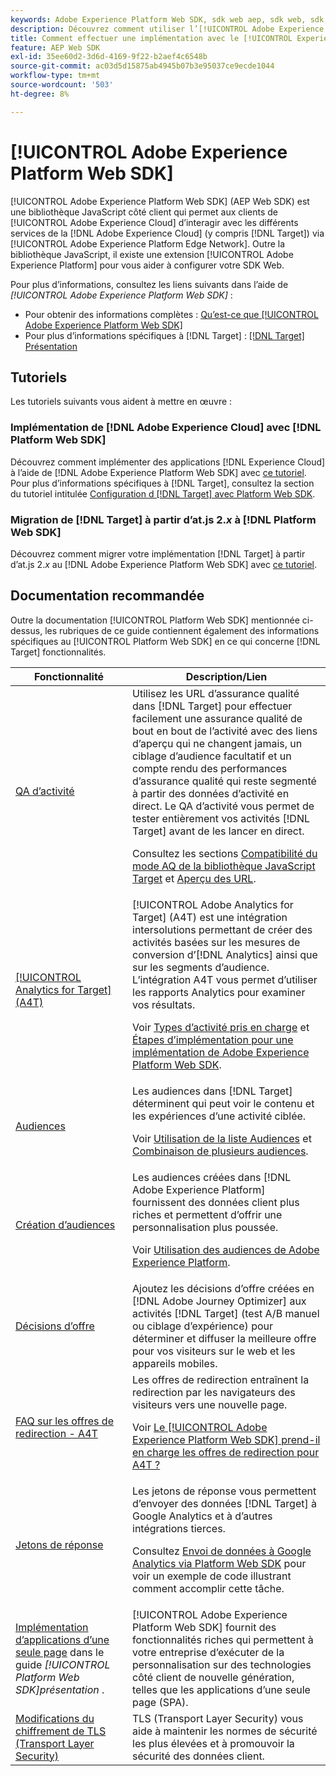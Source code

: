 ```yaml
---
keywords: Adobe Experience Platform Web SDK, sdk web aep, sdk web, sdk, adobe experience cloud, platform edge network, adobe experience platform edge network, edge network, aep edge network, Adobe Experience Platform Web SDK0
description: Découvrez comment utiliser l’[!UICONTROL Adobe Experience Platform Web SDK] pour interagir avec les différents services de l’[!UICONTROL Adobe Experience Cloud] via l’[!UICONTROL AEP Edge Network].
title: Comment effectuer une implémentation avec le [!UICONTROL Experience Platform Web SDK] ?
feature: AEP Web SDK
exl-id: 35ee60d2-3d6d-4169-9f22-b2aef4c6548b
source-git-commit: ac03d5d15875ab4945b07b3e95037ce9ecde1044
workflow-type: tm+mt
source-wordcount: '503'
ht-degree: 8%

---
```


# [!UICONTROL Adobe Experience Platform Web SDK]

[!UICONTROL Adobe Experience Platform Web SDK] (AEP Web SDK) est une bibliothèque JavaScript côté client qui permet aux clients de [!UICONTROL Adobe Experience Cloud] d’interagir avec les différents services de la [!DNL Adobe Experience Cloud] (y compris [!DNL Target]) via [!UICONTROL Adobe Experience Platform Edge Network]. Outre la bibliothèque JavaScript, il existe une extension [!UICONTROL Adobe Experience Platform] pour vous aider à configurer votre SDK Web.

Pour plus d’informations, consultez les liens suivants dans l’aide de *[!UICONTROL Adobe Experience Platform Web SDK]* :

* Pour obtenir des informations complètes : [Qu’est-ce que [!UICONTROL Adobe Experience Platform Web SDK]](https://experienceleague.adobe.com/docs/experience-platform/edge/home.html?lang=fr)
* Pour plus d’informations spécifiques à [!DNL Target] : [[!DNL Target] Présentation](https://experienceleague.adobe.com/docs/experience-platform/edge/personalization/adobe-target/target-overview.html?lang=fr)

## Tutoriels

Les tutoriels suivants vous aident à mettre en œuvre :

### Implémentation de [!DNL Adobe Experience Cloud] avec [!DNL Platform Web SDK]

Découvrez comment implémenter des applications [!DNL Experience Cloud] à l’aide de [!DNL Adobe Experience Platform Web SDK] avec [ce tutoriel](https://experienceleague.adobe.com/docs/platform-learn/implement-web-sdk/overview.html?lang=fr). Pour plus d’informations spécifiques à [!DNL Target], consultez la section du tutoriel intitulée [Configuration d [!DNL Target] avec Platform Web SDK](https://experienceleague.adobe.com/docs/platform-learn/implement-web-sdk/applications-setup/setup-target.html?lang=fr).

### Migration de [!DNL Target] à partir d’at.js 2.*x* à [!DNL Platform Web SDK]

Découvrez comment migrer votre implémentation [!DNL Target] à partir d’at.js 2.*x* au [!DNL Adobe Experience Platform Web SDK] avec [ce tutoriel](https://experienceleague.adobe.com/docs/platform-learn/migrate-target-to-websdk/introduction.html?lang=fr).

## Documentation recommandée

Outre la documentation [!UICONTROL Platform Web SDK] mentionnée ci-dessus, les rubriques de ce guide contiennent également des informations spécifiques au [!UICONTROL Platform Web SDK] en ce qui concerne [!DNL Target] fonctionnalités.

| Fonctionnalité | Description/Lien |
| --- | --- |
| [QA d’activité](https://experienceleague.adobe.com/docs/target/using/activities/activity-qa/activity-qa.html?lang=fr) | Utilisez les URL d’assurance qualité dans [!DNL Target] pour effectuer facilement une assurance qualité de bout en bout de l’activité avec des liens d’aperçu qui ne changent jamais, un ciblage d’audience facultatif et un compte rendu des performances d’assurance qualité qui reste segmenté à partir des données d’activité en direct. Le QA d’activité vous permet de tester entièrement vos activités [!DNL Target] avant de les lancer en direct.<p>Consultez les sections [Compatibilité du mode AQ de la bibliothèque JavaScript Target](https://experienceleague.adobe.com/docs/target/using/activities/activity-qa/activity-qa.html?lang=fr#compatibility) et [Aperçu des URL](https://experienceleague.adobe.com/docs/target/using/activities/activity-qa/activity-qa.html?lang=fr#preview). |
| [[!UICONTROL Analytics for Target] (A4T)](https://experienceleague.adobe.com/docs/target/using/integrate/a4t/a4t.html?lang=fr) | [!UICONTROL Adobe Analytics for Target] (A4T) est une intégration intersolutions permettant de créer des activités basées sur les mesures de conversion d’[!DNL Analytics] ainsi que sur les segments d’audience. L’intégration A4T vous permet d’utiliser les rapports Analytics pour examiner vos résultats.<p>Voir [Types d’activité pris en charge](https://experienceleague.adobe.com/docs/target/using/integrate/a4t/a4t.html?lang=fr#section_F487896214BF4803AF78C552EF1669AA) et [Étapes d’implémentation pour une implémentation de Adobe Experience Platform Web SDK](https://experienceleague.adobe.com/docs/target/using/integrate/a4t/a4timplementation.html?lang=fr#platform). |
| [Audiences](https://experienceleague.adobe.com/docs/target/using/audiences/target.html?lang=fr) | Les audiences dans [!DNL Target] déterminent qui peut voir le contenu et les expériences d’une activité ciblée.<p>Voir [Utilisation de la liste Audiences](https://experienceleague.adobe.com/docs/target/using/audiences/create-audiences/audiences.html?lang=fr#use-list) et [Combinaison de plusieurs audiences](https://experienceleague.adobe.com/docs/target/using/audiences/combining-multiple-audiences.html?lang=fr). |
| [Création dʼaudiences](https://experienceleague.adobe.com/docs/target/using/audiences/create-audiences/audiences.html?lang=fr) | Les audiences créées dans [!DNL Adobe Experience Platform] fournissent des données client plus riches et permettent d’offrir une personnalisation plus poussée.<p>Voir [Utilisation des audiences de Adobe Experience Platform](https://experienceleague.adobe.com/docs/target/using/audiences/create-audiences/audiences.html?lang=fr#aep). |
| [Décisions d’offre](https://experienceleague.adobe.com/docs/target/using/integrate/ajo/offer-decision.html?lang=fr) | Ajoutez les décisions d’offre créées en [!DNL Adobe Journey Optimizer] aux activités [!DNL Target] (test A/B manuel ou ciblage d’expérience) pour déterminer et diffuser la meilleure offre pour vos visiteurs sur le web et les appareils mobiles. |
| [FAQ sur les offres de redirection - A4T](https://experienceleague.adobe.com/docs/target/using/integrate/a4t/a4t-faq/a4t-faq-redirect-offers.html?lang=fr) | Les offres de redirection entraînent la redirection par les navigateurs des visiteurs vers une nouvelle page.<p>Voir [Le [!UICONTROL Adobe Experience Platform Web SDK] prend-il en charge les offres de redirection pour A4T ?](https://experienceleague.adobe.com/docs/target/using/integrate/a4t/a4t-faq/a4t-faq-redirect-offers.html?lang=fr#platform) |
| [Jetons de réponse](https://experienceleague.adobe.com/docs/target/using/administer/response-tokens.html?lang=fr) | Les jetons de réponse vous permettent d’envoyer des données [!DNL Target] à Google Analytics et à d’autres intégrations tierces.<p>Consultez [Envoi de données à Google Analytics via Platform Web SDK](https://experienceleague.adobe.com/docs/target/using/administer/response-tokens.html?lang=fr#sending-data-to-google-analytics-via-platform-web-sdk) pour voir un exemple de code illustrant comment accomplir cette tâche. |
| [Implémentation d’applications d’une seule page](https://experienceleague.adobe.com/docs/experience-platform/edge/personalization/adobe-target/spa-implementation.html?lang=fr) dans le guide *[!UICONTROL Platform Web SDK]présentation* . | [!UICONTROL Adobe Experience Platform Web SDK] fournit des fonctionnalités riches qui permettent à votre entreprise d’exécuter de la personnalisation sur des technologies côté client de nouvelle génération, telles que les applications d’une seule page (SPA). |
| [Modifications du chiffrement de TLS (Transport Layer Security)](/help/dev/before-implement/tls-transport-layer-security-encryption.md) | TLS (Transport Layer Security) vous aide à maintenir les normes de sécurité les plus élevées et à promouvoir la sécurité des données client. |
